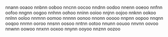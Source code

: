 nnann
ooaoo
nnbnn
ooboo
nncnn
oocoo
nndnn
oodoo
nnenn
ooeoo
nnfnn
oofoo
nngnn
oogoo
nnhnn
oohoo
nninn
ooioo
nnjnn
oojoo
nnknn
ookoo
nnlnn
ooloo
nnmnn
oomoo
nnnnn
oonoo
nnonn
ooooo
nnpnn
oopoo
nnqnn
ooqoo
nnrnn
ooroo
nnsnn
oosoo
nntnn
ootoo
nnunn
oouoo
nnvnn
oovoo
nnwnn
oowoo
nnxnn
ooxoo
nnynn
ooyoo
nnznn
oozoo
